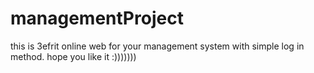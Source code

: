 # managementProject
this is 3efrit online web for your management system with simple log in method. hope you like it :)))))))